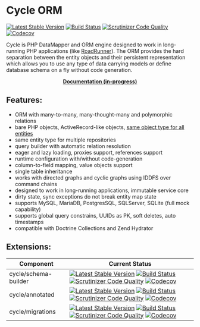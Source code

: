 # Cycle ORM
[![Latest Stable Version](https://poser.pugx.org/cycle/orm/version)](https://packagist.org/packages/cycle/orm)
[![Build Status](https://travis-ci.org/cycle/orm.svg?branch=master)](https://travis-ci.org/cycle/orm)
[![Scrutinizer Code Quality](https://scrutinizer-ci.com/g/cycle/orm/badges/quality-score.png?b=master)](https://scrutinizer-ci.com/g/cycle/orm/?branch=master)
[![Codecov](https://codecov.io/gh/cycle/orm/graph/badge.svg)](https://codecov.io/gh/cycle/orm)

Cycle is PHP DataMapper and ORM engine designed to work in long-running PHP applications (like [RoadRunner](https://github.com/spiral/roadrunner)). The ORM provides the hard separation between the entity objects and their persistent representation which allows you to use any type of data carrying models or define database schema on a fly without code generation.

<p align="center">
	<a href="https://github.com/cycle/docs"><b>Documentation (in-progress)</b></a>
</p>

Features:
---------
- ORM with many-to-many, many-thought-many and polymorphic relations
- bare PHP objects, ActiveRecord-like objects, [same object type for all entities](tests/ORM/Classless)
- same entity type for multiple repositories
- query builder with automatic relation resolution
- eager and lazy loading, proxies support, references support
- runtime configuration with/without code-generation
- column-to-field mapping, value objects support
- single table inheritance
- works with directed graphs and cyclic graphs using IDDFS over command chains
- designed to work in long-running applications, immutable service core
- dirty state, sync exceptions do not break entity map state
- supports MySQL, MariaDB, PostgresSQL, SQLServer, SQLite (full mock capability)
- supports global query constrains, UUIDs as PK, soft deletes, auto timestamps
- compatible with Doctrine Collections and Zend Hydrator

Extensions:
---------
| Component | Current Status        
| ---       | ---
cycle/schema-builder | [![Latest Stable Version](https://poser.pugx.org/cycle/schema-builder/version)](https://packagist.org/packages/cycle/schema-builder) [![Build Status](https://travis-ci.org/cycle/schema-builder.svg?branch=master)](https://travis-ci.org/cycle/schema-builder) [![Scrutinizer Code Quality](https://scrutinizer-ci.com/g/cycle/schema-builder/badges/quality-score.png?b=master)](https://scrutinizer-ci.com/g/cycle/schema-builder/?branch=master) [![Codecov](https://codecov.io/gh/cycle/schema-builder/graph/badge.svg)](https://codecov.io/gh/cycle/schema-builder)
cycle/annotated | [![Latest Stable Version](https://poser.pugx.org/cycle/annotated/version)](https://packagist.org/packages/cycle/annotated) [![Build Status](https://travis-ci.org/cycle/annotated.svg?branch=master)](https://travis-ci.org/cycle/annotated) [![Scrutinizer Code Quality](https://scrutinizer-ci.com/g/cycle/annotated/badges/quality-score.png?b=master)](https://scrutinizer-ci.com/g/cycle/annotated/?branch=master) [![Codecov](https://codecov.io/gh/cycle/annotated/graph/badge.svg)](https://codecov.io/gh/cycle/annotated)
cycle/migrations | [![Latest Stable Version](https://poser.pugx.org/cycle/migrations/version)](https://packagist.org/packages/cycle/migrations) [![Build Status](https://travis-ci.org/cycle/migrations.svg?branch=master)](https://travis-ci.org/cycle/migrations) [![Scrutinizer Code Quality](https://scrutinizer-ci.com/g/cycle/migrations/badges/quality-score.png?b=master)](https://scrutinizer-ci.com/g/cycle/migrations/?branch=master) [![Codecov](https://codecov.io/gh/cycle/migrations/graph/badge.svg)](https://codecov.io/gh/cycle/migrations)

